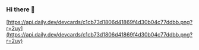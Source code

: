 ### Hi there 👋

<!--
**pdovhomilja/pdovhomilja** is a ✨ _special_ ✨ repository because its `README.md` (this file) appears on your GitHub profile.

Here are some ideas to get you started:

- 🔭 I’m currently working on ...
- 🌱 I’m currently learning ...
- 👯 I’m looking to collaborate on ...
- 🤔 I’m looking for help with ...
- 💬 Ask me about ...
- 📫 How to reach me: ...
- 😄 Pronouns: ...
- ⚡ Fun fact: ...
-->
[https://api.daily.dev/devcards/c1cb73d1806d41869f4d30b04c77ddbb.png?r=2uy](https://api.daily.dev/devcards/c1cb73d1806d41869f4d30b04c77ddbb.png?r=2uy)
